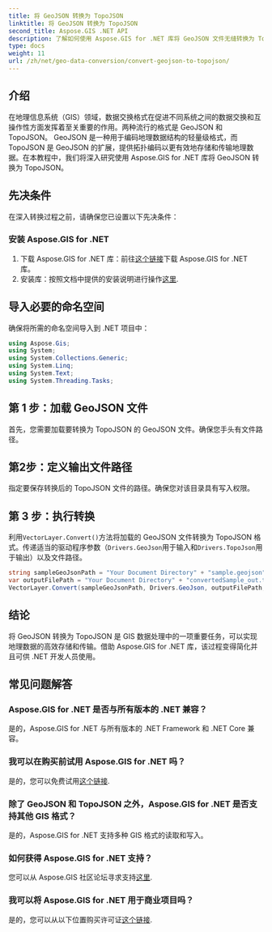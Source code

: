 ```yaml
---
title: 将 GeoJSON 转换为 TopoJSON
linktitle: 将 GeoJSON 转换为 TopoJSON
second_title: Aspose.GIS .NET API
description: 了解如何使用 Aspose.GIS for .NET 库将 GeoJSON 文件无缝转换为 TopoJSON 格式。提高 GIS 数据处理效率。
type: docs
weight: 11
url: /zh/net/geo-data-conversion/convert-geojson-to-topojson/
---
```

## 介绍
在地理信息系统（GIS）领域，数据交换格式在促进不同系统之间的数据交换和互操作性方面发挥着至关重要的作用。两种流行的格式是 GeoJSON 和 TopoJSON。 GeoJSON 是一种用于编码地理数据结构的轻量级格式，而 TopoJSON 是 GeoJSON 的扩展，提供拓扑编码以更有效地存储和传输地理数据。在本教程中，我们将深入研究使用 Aspose.GIS for .NET 库将 GeoJSON 转换为 TopoJSON。
## 先决条件
在深入转换过程之前，请确保您已设置以下先决条件：
### 安装 Aspose.GIS for .NET
1. 下载 Aspose.GIS for .NET 库：前往[这个链接](https://releases.aspose.com/gis/net/)下载 Aspose.GIS for .NET 库。
2. 安装库：按照文档中提供的安装说明进行操作[这里](https://reference.aspose.com/gis/net/).

## 导入必要的命名空间
确保将所需的命名空间导入到 .NET 项目中：
```csharp
using Aspose.Gis;
using System;
using System.Collections.Generic;
using System.Linq;
using System.Text;
using System.Threading.Tasks;
```

## 第 1 步：加载 GeoJSON 文件
首先，您需要加载要转换为 TopoJSON 的 GeoJSON 文件。确保您手头有文件路径。
## 第2步：定义输出文件路径
指定要保存转换后的 TopoJSON 文件的路径。确保您对该目录具有写入权限。
## 第 3 步：执行转换
利用`VectorLayer.Convert()`方法将加载的 GeoJSON 文件转换为 TopoJSON 格式。传递适当的驱动程序参数（`Drivers.GeoJson`用于输入和`Drivers.TopoJson`用于输出）以及文件路径。
```csharp
string sampleGeoJsonPath = "Your Document Directory" + "sample.geojson";
var outputFilePath = "Your Document Directory" + "convertedSample_out.topojson";
VectorLayer.Convert(sampleGeoJsonPath, Drivers.GeoJson, outputFilePath, Drivers.TopoJson);
```

## 结论
将 GeoJSON 转换为 TopoJSON 是 GIS 数据处理中的一项重要任务，可以实现地理数据的高效存储和传输。借助 Aspose.GIS for .NET 库，该过程变得简化并且可供 .NET 开发人员使用。
## 常见问题解答
### Aspose.GIS for .NET 是否与所有版本的 .NET 兼容？
是的，Aspose.GIS for .NET 与所有版本的 .NET Framework 和 .NET Core 兼容。
### 我可以在购买前试用 Aspose.GIS for .NET 吗？
是的，您可以免费试用[这个链接](https://releases.aspose.com/).
### 除了 GeoJSON 和 TopoJSON 之外，Aspose.GIS for .NET 是否支持其他 GIS 格式？
是的，Aspose.GIS for .NET 支持多种 GIS 格式的读取和写入。
### 如何获得 Aspose.GIS for .NET 支持？
您可以从 Aspose.GIS 社区论坛寻求支持[这里](https://forum.aspose.com/c/gis/33).
### 我可以将 Aspose.GIS for .NET 用于商业项目吗？
是的，您可以从以下位置购买许可证[这个链接](https://purchase.aspose.com/buy).